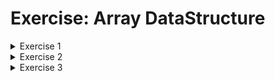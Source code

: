 # Exercise: Array DataStructure
<details>
  <summary>
    Exercise 1
  </summary>
  
Let us say your expense for every month are listed below,
  
  1. January -  2200
  2. February - 2350
  3. March - 2600
  4. April - 2130
  5. May - 2190

Create a list to store these monthly expenses and using that find out,
  
  ### Answer
  ```python
  expense = [2200,2350,2600,2130,2190]
  
  #1. In Feb, how many dollars you spent extra compare to January?
  expense[1] - expense[0]
  
  #2. Find out your total expense in first quarter (first three months) of the year.
  sum(expense[:3])
  
  #3. Find out if you spent exactly 2000 dollars in any month
  2000 in expense
  
  #4. June month just finished and your expense is 1980 dollar. Add this item to our monthly expense list
  expense.append(1980)
  
  # 5. You returned an item that you bought in a month of April and got a refund of 200$. Make a correction to your monthly expense list based on this
  expense[3] -= 200 
  
  ```
[Codebasics Solution](https://github.com/codebasics/data-structures-algorithms-python/blob/master/data_structures/2_Arrays/Solution/1_expenses.py)
</details>

<details>
  <summary>
    Exercise 2
  </summary>
  
You have a list of your favourite marvel super heros.
```
heros=['spider man','thor','hulk','iron man','captain america']
```

Using this find out,

  ### Answer
  
```python
#1. Length of the list
  len(heros)
#2. Add 'black panther' at the end of this list
  heros.append('black panther')
#3. You realize that you need to add 'black panther' after 'hulk', so remove it from the list first and then add it after 'hulk'
  heros.remove('black panther')
  heros.insert(3,'black panther')
#4. Now you don't like thor and hulk because they get angry easily :) So you want to remove thor and hulk from list and replace them with doctor strange (because he is cool). Do that with one line of code.
  heros[2:4] = ['doctor strange']
#5. Sort the heros list in alphabetical order (Hint. Use dir() functions to list down all functions available in list)
  sorted(heros)
```
[Codebasics Solution](https://github.com/codebasics/data-structures-algorithms-python/blob/master/data_structures/2_Arrays/Solution/2_marvel.py)
</details>

<details>
  <summary>
    Exercise 3
  </summary>
Create a list of all odd numbers between 1 and a max number.
Max number is something you need to take from a user using input() function
  
  ### Answer 
  
```python
  max_number = int(input())
  odd = []
  
  for i in range(max_number):
    if i%2 !=0:
      odd.append(i)
  
```
[Codebasics Solution](https://github.com/codebasics/data-structures-algorithms-python/blob/master/data_structures/2_Arrays/Solution/3_odd_even_numbers.py)
</details>
